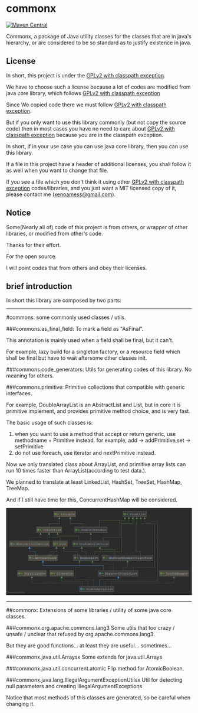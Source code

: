 # commonx

[![Maven Central](https://maven-badges.herokuapp.com/maven-central/com.xenoamess/commonx/badge.svg)](https://maven-badges.herokuapp.com/maven-central/com.xenoamess/commonx)

Commonx, a package of Java utility classes for the classes that are in java's hierarchy, or are considered to be so standard as to justify existence in java.

License
----------
In short, this project is under the [GPLv2 with classpath exception](https://github.com/XenoAmess/commonx/blob/master/LICENSE).

We have to choose such a license because a lot of codes are modified from java core library, which follows [GPLv2 with classpath exception](https://github.com/XenoAmess/commonx/blob/master/LICENSE)

Since We copied code there we must follow [GPLv2 with classpath exception](https://github.com/XenoAmess/commonx/blob/master/LICENSE).

But if you only want to use this library commonly (but not copy the source code) then in most cases you have no need to care about [GPLv2 with classpath exception](https://github.com/XenoAmess/commonx/blob/master/LICENSE) because you are in the classpath exception.
 
In short, if in your use case you can use java core library, then you can use this library.

If a file in this project have a header of additional licenses, you shall follow it as well when you want to change that file.

If you see a file which you don't think it using other [GPLv2 with classpath exception](https://github.com/XenoAmess/commonx/blob/master/LICENSE) codes/libraries, and you just want a MIT licensed copy of it, please contact me (xenoamess@gmail.com).

Notice
----------
Some(Nearly all of) code of this project is from others, or wrapper of other libraries, or modified from other's code. 

Thanks for their effort. 

For the open source.

I will point codes that from others and obey their licenses.

brief introduction 
----------

In short this library are composed by two parts:

---------- 

#commons: 
some commonly used classes / utils.

###commons.as_final_field:
To mark a field as "AsFinal".

This annotation is mainly used when a field shall be final, but it can't.

For example, lazy build for a singleton factory, or a resource field which shall be final but have to wait aftersome other classes init.

###commons.code_generators:
Utils for generating codes of this library. No meaning for others.

###commons.primitive:
Primitive collections that compatible with generic interfaces.

For example, DoubleArrayList is an AbstractList<Double> and List<Double>, but in core it is primitive implement, and provides primitive method choice, and is very fast.

The basic usage of such classes is:
1. when you want to use a method that accept or return generic, use methodname + Primitive instead.
for example, add -> addPrimitive,set -> setPrimitive
2. do not use foreach, use iterator and nextPrimitive instead.

Now we only translated class about ArrayList, and primitive array lists can run 10 times faster than ArrayList(according to test data.).

We planned to translate at least LinkedList, HashSet, TreeSet, HashMap, TreeMap.

And if I still have time for this, ConcurrentHashMap will be considered.

![DoubleArrayList](pictures/DoubleArrayList.png)


---------- 

##commonx: 
Extensions of some libraries / utility of some java core classes.

###commonx.org.apache.commons.lang3
Some utils that too crazy / unsafe / unclear that refused by org.apache.commons.lang3.

But they are good functions... at least they are useful... sometimes... 

###commonx.java.util.Arraysx
Some extends for java.util.Arrays

###commonx.java.util.concurrent.atomic
Flip method for AtomicBoolean.

###commonx.java.lang.IllegalArgumentExceptionUtilsx
Util for detecting null parameters and creating IllegalArgumentExceptions

Notice that most methods of this classes are generated, so be careful when changing it.